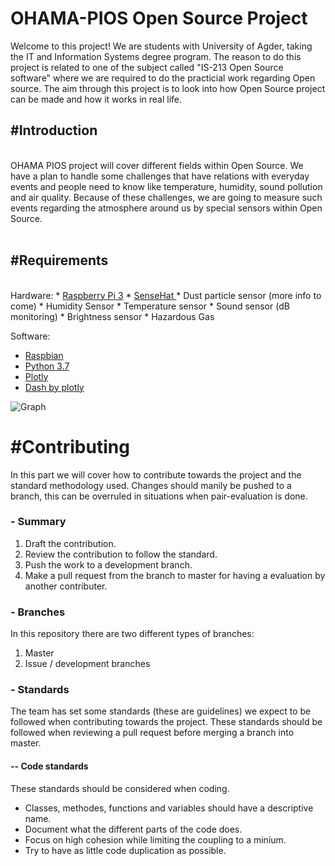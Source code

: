 # OHAMA-PIOS Open Source Project
Welcome to this project!
We are students with University of Agder, taking the IT and Information Systems degree program. The reason to do this project is related to one of the subject called "IS-213 Open Source software" where we are required to do the practicial work regarding Open source. The aim through this project is to look into how Open Source project can be made and how it works in real life.

<h2>#Introduction</h2><br>
OHAMA PIOS project will cover different fields within Open Source. We have a plan to handle some challenges that have relations with everyday events and people need to know like temperature, humidity, sound pollution and air quality. Because of these challenges, we are going to measure such events regarding the atmosphere around us by special sensors within Open Source.<br><br>

<h2>#Requirements</h2><br>
Hardware:
  * <a href="https://www.raspberrypi.org/products/raspberry-pi-3-model-b/">Raspberry Pi 3</a>
  * <a href="https://www.raspberrypi.org/products/sense-hat/">SenseHat </a>
  * Dust particle sensor (more info to come)
  * Humidity Sensor
  * Temperature sensor
  * Sound sensor (dB monitoring)
  * Brightness sensor
  * Hazardous Gas 

Software: 
  * <a href="https://www.raspberrypi.org/downloads/raspbian/">Raspbian</a>
  * <a href="https://www.python.org/downloads/release/python-372/">Python 3.7</a>
  * <a href="https://github.com/plotly">Plotly</a>
  * <a href="https://plot.ly/products/dash/">Dash by plotly</a> 
  
![Graph](../master/image/Graph-v-1.01.PNG)

<h1>#Contributing</h1>
In this part we will cover how to contribute towards the project and the standard methodology used. Changes should manily be pushed to a branch, this can be overruled in situations when pair-evaluation is done. 

<h3>- Summary</h3>
<ol>
 <li>Draft the contribution.</li>
 <li>Review the contribution to follow the standard.</li>
 <li>Push the work to a development branch.</li>
 <li>Make a pull request from the branch to master for having a evaluation by another contributer.</li>
</ol> 

<h3>- Branches</h3>
In this repository there are two different types of branches:
<ol>
 <li>Master</li>
 <li>Issue / development branches</li>
</ol>

<h3>- Standards</h3>
The team has set some standards (these are guidelines) we expect to be followed when contributing towards the project. These standards should be followed when reviewing a pull request before merging a branch into master.

<h4> -- Code standards</h4>
  These standards should be considered when coding.<br>
  <ul>
  <li> Classes, methodes, functions and variables should have a descriptive name.</li>
  <li> Document what the different parts of the code does.</li>
  <li> Focus on high cohesion while limiting the coupling to a minium.</li>
  <li> Try to have as little code duplication as possible.</li>
  <ul>
